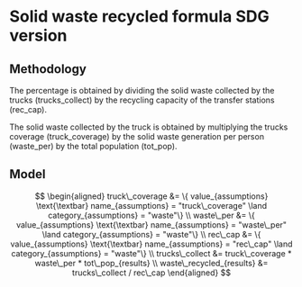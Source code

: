 # Solid waste recycled formula SDG version

## Methodology

The percentage is obtained by dividing the solid waste collected by the trucks (trucks_collect) by the recycling capacity of the transfer stations (rec_cap).

The solid waste collected by the truck is obtained by multiplying the trucks coverage (truck_coverage) by the solid waste generation per person (waste_per) by the total population  (tot_pop).

## Model

```math

\begin{aligned}

truck\_coverage &= \{ value_{assumptions} \text{\textbar} name_{assumptions} = "truck\_coverage" \land category_{assumptions} = "waste"\}

\\

waste\_per &= \{ value_{assumptions} \text{\textbar} name_{assumptions} = "waste\_per" \land category_{assumptions} = "waste"\}

\\

rec\_cap &= \{ value_{assumptions} \text{\textbar} name_{assumptions} = "rec\_cap" \land category_{assumptions} = "waste"\}

\\

trucks\_collect &= truck\_coverage * waste\_per * tot\_pop_{results}

\\

waste\_recycled_{results} &= trucks\_collect / rec\_cap

\end{aligned}

```
